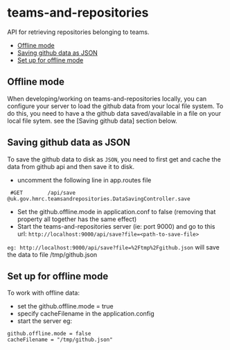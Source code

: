 # teams-and-repositories
API for retrieving repositories belonging to teams.


- [Offline mode](#offline-mode)
- [Saving github data as JSON](#saving-github-data-as-json)
- [Set up for offline mode](#set-up-for-offline-mode)

## Offline mode
When developing/working on teams-and-repositories locally, you can configure your server to load the github data from your local file system.
To do this, you need to have a the github data saved/available in a file on your local file sytem. see the [Saving github data] section below.
 
 
## Saving github data as JSON
 To save the github data to disk as `JSON`, you need to first get and cache the data from github api and then save it to disk. 
 * uncomment the following line in app.routes file
 ```
  #GET        /api/save                            @uk.gov.hmrc.teamsandrepositories.DataSavingController.save
```
 * Set the github.offline.mode in application.conf to false (removing that property all together has the same effect)
 * Start the teams-and-repositories server (ie: port 9000) and go to this url:
  `http://localhost:9000/api/save?file=<path-to-save-file>`
 
 `eg: http://localhost:9000/api/save?file=%2Ftmp%2Fgithub.json`
will save the data to file /tmp/github.json
 
## Set up for offline mode
To work with offline data:
 * set the github.offline.mode = true 
 * specify cacheFilename in the application.config
 * start the server
 eg: 
```
github.offline.mode = false
cacheFilename = "/tmp/github.json"
```
